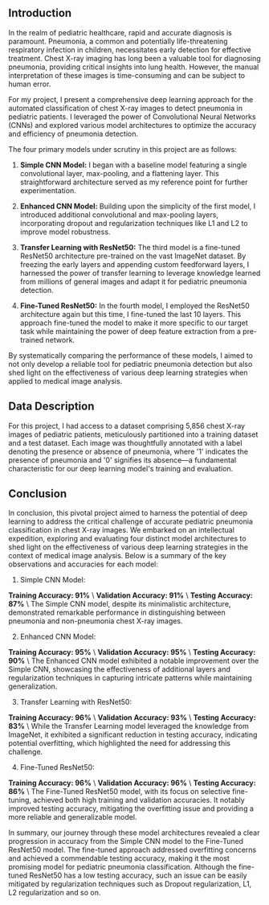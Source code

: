 ## Introduction

In the realm of pediatric healthcare, rapid and accurate diagnosis is paramount. Pneumonia, a common and potentially life-threatening respiratory infection in children, necessitates early detection for effective treatment. Chest X-ray imaging has long been a valuable tool for diagnosing pneumonia, providing critical insights into lung health. However, the manual interpretation of these images is time-consuming and can be subject to human error.

For my project, I present a comprehensive deep learning approach for the automated classification of chest X-ray images to detect pneumonia in pediatric patients. I leveraged the power of Convolutional Neural Networks (CNNs) and explored various model architectures to optimize the accuracy and efficiency of pneumonia detection.

The four primary models under scrutiny in this project are as follows:

1. **Simple CNN Model:** I began with a baseline model featuring a single convolutional layer, max-pooling, and a flattening layer. This straightforward architecture served as my reference point for further experimentation.

2. **Enhanced CNN Model:** Building upon the simplicity of the first model, I introduced additional convolutional and max-pooling layers, incorporating dropout and regularization techniques like L1 and L2 to improve model robustness.

3. **Transfer Learning with ResNet50:** The third model is a fine-tuned ResNet50 architecture pre-trained on the vast ImageNet dataset. By freezing the early layers and appending custom feedforward layers, I harnessed the power of transfer learning to leverage knowledge learned from millions of general images and adapt it for pediatric pneumonia detection.

4. **Fine-Tuned ResNet50:** In the fourth model, I employed the ResNet50 architecture again but this time, I fine-tuned the last 10 layers. This approach fine-tuned the model to make it more specific to our target task while maintaining the power of deep feature extraction from a pre-trained network.

By systematically comparing the performance of these models, I aimed to not only develop a reliable tool for pediatric pneumonia detection but also shed light on the effectiveness of various deep learning strategies when applied to medical image analysis.


## Data Description

For this project, I had access to a dataset comprising 5,856 chest X-ray images of pediatric patients, meticulously partitioned into a training dataset and a test dataset. Each image was thoughtfully annotated with a label denoting the presence or absence of pneumonia, where '1' indicates the presence of pneumonia and '0' signifies its absence—a fundamental characteristic for our deep learning model's training and evaluation.


## Conclusion

In conclusion, this pivotal project aimed to harness the potential of deep learning to address the critical challenge of accurate pediatric pneumonia classification in chest X-ray images. We embarked on an intellectual expedition, exploring and evaluating four distinct model architectures to shed light on the effectiveness of various deep learning strategies in the context of medical image analysis. Below is a summary of the key observations and accuracies for each model:

1. Simple CNN Model:

  **Training Accuracy: 91%** \\
  **Validation Accuracy: 91%** \\
  **Testing Accuracy: 87%** \\
  The Simple CNN model, despite its minimalistic architecture, demonstrated remarkable performance in distinguishing between pneumonia and non-pneumonia chest X-ray images.

2. Enhanced CNN Model:

  **Training Accuracy: 95%** \\
  **Validation Accuracy: 95%** \\
  **Testing Accuracy: 90%** \\
  The Enhanced CNN model exhibited a notable improvement over the Simple CNN, showcasing the effectiveness of additional layers and regularization techniques in capturing intricate patterns while maintaining generalization.

3. Transfer Learning with ResNet50:

  **Training Accuracy: 96%** \\
  **Validation Accuracy: 93%** \\
  **Testing Accuracy: 83%** \\
  While the Transfer Learning model leveraged the knowledge from ImageNet, it exhibited a significant reduction in testing accuracy, indicating potential overfitting, which highlighted the need for addressing this challenge.

4. Fine-Tuned ResNet50:

  **Training Accuracy: 96%** \\
  **Validation Accuracy: 96%** \\
  **Testing Accuracy: 86%** \\
  The Fine-Tuned ResNet50 model, with its focus on selective fine-tuning, achieved both high training and validation accuracies. It notably improved testing accuracy, mitigating the overfitting issue and providing a more reliable and generalizable model.

In summary, our journey through these model architectures revealed a clear progression in accuracy from the Simple CNN model to the Fine-Tuned ResNet50 model. The fine-tuned approach addressed overfitting concerns and achieved a commendable testing accuracy, making it the most promising model for pediatric pneumonia classification. Although the fine-tuned ResNet50 has a low testing accuracy, such an issue can be easily mitigated by regularization techniques such as Dropout regularization, L1, L2 regularization and so on.
